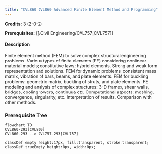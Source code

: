```yaml
---
title: "CVL860 CVL860 Advanced Finite Element Method and Programming"
---
```

**Credits:** 3 (2-0-2)

**Prerequisites:** [[/Civil Engineering/CVL757|CVL757]]

#### Description
Finite element method (FEM) to solve complex structural engineering problems. Various types of finite elements (FE) considering nonlinear material models; constitutive laws; hybrid elements. Strong and weak form representation and solutions. FEM for dynamic problems: consistent mass matrix, vibration of bars, beams, and plate elements. FEM for buckling problems: geometric matrix, buckling of struts, and plate elements. FE modeling and analysis of complex structures: 3-D frames, shear walls, bridges, cooling towers, continuua etc. Computational aspects: meshing, convergence, singularity, etc. Interpretation of results. Comparison with other methods.

### Prerequisite Tree

```mermaid
flowchart TD
CVL860-293[CVL860]
CVL860-293 --> CVL757-293[CVL757]

classDef empty height:17px, fill:transparent, stroke:transparent;
classDef trueEmpty height:0px, width:0px;
```